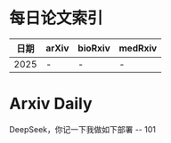 # 每日论文索引

| 日期 | arXiv | bioRxiv | medRxiv |
|------|-------|---------|---------|
| 2025 | - | - | - |



































































































































































































































































































































































































# Arxiv Daily


DeepSeek，你记一下我做如下部署 -- 101
